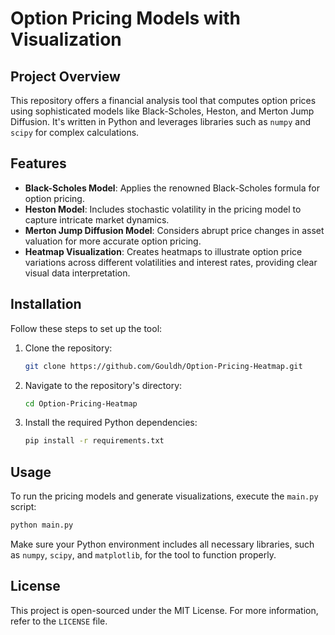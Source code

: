 # Option Pricing Models with Visualization

## Project Overview
This repository offers a financial analysis tool that computes option prices using sophisticated models like Black-Scholes, Heston, and Merton Jump Diffusion. It's written in Python and leverages libraries such as `numpy` and `scipy` for complex calculations.

## Features
- **Black-Scholes Model**: Applies the renowned Black-Scholes formula for option pricing.
- **Heston Model**: Includes stochastic volatility in the pricing model to capture intricate market dynamics.
- **Merton Jump Diffusion Model**: Considers abrupt price changes in asset valuation for more accurate option pricing.
- **Heatmap Visualization**: Creates heatmaps to illustrate option price variations across different volatilities and interest rates, providing clear visual data interpretation.

## Installation
Follow these steps to set up the tool:

1. Clone the repository:
   ```bash
   git clone https://github.com/Gouldh/Option-Pricing-Heatmap.git
   ```
2. Navigate to the repository's directory:
   ```bash
   cd Option-Pricing-Heatmap
   ```
3. Install the required Python dependencies:
   ```bash
   pip install -r requirements.txt
   ```
## Usage
To run the pricing models and generate visualizations, execute the `main.py` script:

```bash
python main.py
```

Make sure your Python environment includes all necessary libraries, such as `numpy`, `scipy`, and `matplotlib`, for the tool to function properly.

## License
This project is open-sourced under the MIT License. For more information, refer to the `LICENSE` file.
